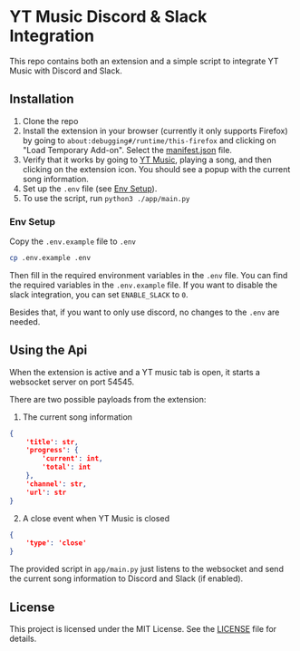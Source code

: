 # YT Music Discord & Slack Integration

This repo contains both an extension and a simple script to integrate YT Music with Discord and Slack.

## Installation

1. Clone the repo
2. Install the extension in your browser (currently it only supports Firefox) by going to `about:debugging#/runtime/this-firefox` and clicking on "Load Temporary Add-on". Select the [manifest.json](YTMusicExtension/manifest.json) file.
3. Verify that it works by going to [YT Music](https://music.youtube.com), playing a song, and then clicking on the extension icon. You should see a popup with the current song information.
5. Set up the `.env` file (see [Env Setup](#env-setup)).
4. To use the script, run `python3 ./app/main.py`

### Env Setup

Copy the `.env.example` file to `.env`

```bash
cp .env.example .env
```

Then fill in the required environment variables in the `.env` file. 
You can find the required variables in the `.env.example` file. If you want to disable the slack integration, you can set `ENABLE_SLACK` to `0`.

Besides that, if you want to only use discord, no changes to the `.env` are needed.


## Using the Api

When the extension is active and a YT music tab is open, it starts a websocket server on port 54545. 

There are two possible payloads from the extension:

1. The current song information
```json
{
    'title': str, 
    'progress': {
        'current': int, 
        'total': int
    }, 
    'channel': str, 
    'url': str
}
```

2. A close event when YT Music is closed
```json
{
    'type': 'close'
}
```

The provided script in `app/main.py` just listens to the websocket and send the current song information to Discord and Slack (if enabled). 

## License

This project is licensed under the MIT License. See the [LICENSE](LICENSE) file for details.

